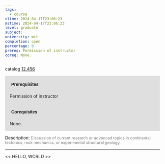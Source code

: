 ```yaml
---
tags:
  - course
ctime: 2024-04-17T23:06:23
mstime: 2024-04-17T23:06:23
level: graduate
subject: 
university: mit
completion: open
percentage: 0
prereq: Permission of instructor
coreq: None.
---
```


catalog [12.456](http://student.mit.edu/catalog/m12b.html#12.456)

<span style="display: block; padding: 15px; background-color: rgb(100, 100, 100, 0.2);"><font id="m_prereq794_0" style="display: block; font-family: Arial, sans-serif; font-weight: bold; padding: 5px">Prerequisites</font><br><span id="prereq794_0">Permission of instructor</span></span>
<span style="display: block; padding: 15px; background-color: rgb(100, 100, 100, 0.2);"><font id="m_coreq794_0" style="display: block; font-family: Arial, sans-serif; font-weight: bold; padding: 5px">Corequisites</font><br><span id="coreq794_0">None.</span></span>

<font style="">Description:</font>
<font style="color: grey; font-size: 0.8rem;">Discussion of current research or advanced topics in continental tectonics, rock mechanics, or experimental structural geology.</font>



---

<< HELLO, WORLD >>
